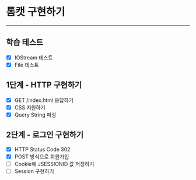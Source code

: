 # 톰캣 구현하기

---

## 학습 테스트

- [x] IOStream 테스트
- [x] File 테스트

## 1단계 - HTTP 구현하기

- [x] GET /index.html 응답하기
- [x] CSS 지원하기
- [x] Query String 파싱

## 2단계 - 로그인 구현하기

- [x] HTTP Status Code 302
- [x] POST 방식으로 회원가입
- [ ] Cookie에 JSESSIONID 값 저장하기
- [ ] Session 구현하기
